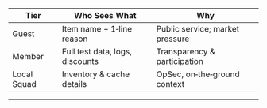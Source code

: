 |Tier|Who Sees What|Why|
|---|---|---|
|Guest|Item name + 1‑line reason|Public service; market pressure|
|Member|Full test data, logs, discounts|Transparency & participation|
|Local Squad|Inventory & cache details|OpSec, on‑the‑ground context|  
---